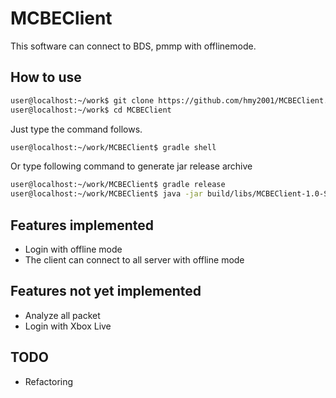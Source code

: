 # MCBEClient

This software can connect to BDS, pmmp with offlinemode.

## How to use
<!--
* git clone https://github.com/hmy2001/JRakNet.git
* cd JRakNet
* mvn install
* cd ~/
-->

```bash
user@localhost:~/work$ git clone https://github.com/hmy2001/MCBEClient.git
user@localhost:~/work$ cd MCBEClient
```

Just type the command follows.

```bash
user@localhost:~/work/MCBEClient$ gradle shell
```

Or type following command to generate jar release archive

```sh
user@localhost:~/work/MCBEClient$ gradle release
user@localhost:~/work/MCBEClient$ java -jar build/libs/MCBEClient-1.0-SNAPSHOT.jar
```

## Features implemented
* Login with offline mode
* The client can connect to all server with offline mode

## Features not yet implemented
* Analyze all packet
* Login with Xbox Live

## TODO
* Refactoring
